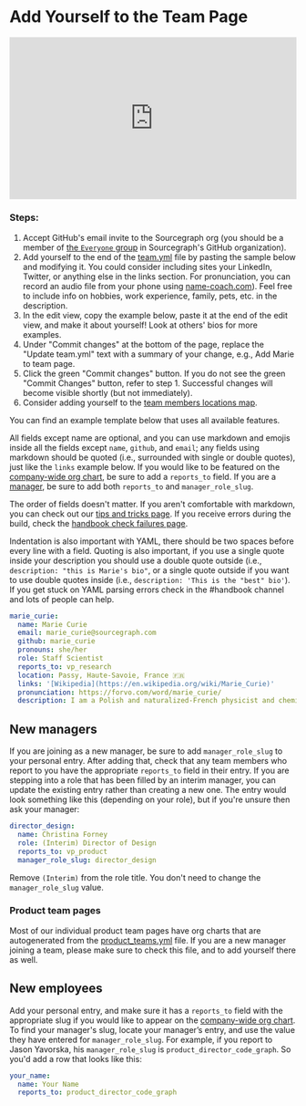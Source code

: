 # Add Yourself to the Team Page

<div style="position: relative; padding-bottom: 56.25%; height: 0;"><iframe src="https://www.loom.com/embed/2db66c65566e453180078e13c55b0854" frameborder="0" webkitallowfullscreen mozallowfullscreen allowfullscreen style="position: absolute; top: 0; left: 0; width: 100%; height: 100%;"></iframe></div>

### Steps:

1. Accept GitHub's email invite to the Sourcegraph org (you should be a member of [the `Everyone` group](https://github.com/orgs/sourcegraph/teams/everyone) in Sourcegraph's GitHub organization).
1. Add yourself to the end of the [team.yml](https://github.com/sourcegraph/handbook/blob/main/data/team.yml) file by pasting the sample below and modifying it. You could consider including sites your LinkedIn, Twitter, or anything else in the links section. For pronunciation, you can record an audio file from your phone using [name-coach.com](https://www.name-coach.com/)). Feel free to include info on hobbies, work experience, family, pets, etc. in the description.
1. In the edit view, copy the example below, paste it at the end of the edit view, and make it about yourself! Look at others' bios for more examples.
1. Under "Commit changes" at the bottom of the page, replace the "Update team.yml" text with a summary of your change, e.g., Add Marie to team page.
1. Click the green "Commit changes" button. If you do not see the green "Commit Changes" button, refer to step 1. Successful changes will become visible shortly (but not immediately).
1. Consider adding yourself to the [team members locations map](../../team/locations.md).

You can find an example template below that uses all available features.

All fields except name are optional, and you can use markdown and emojis inside all the fields except `name`, `github`, and `email`; any fields using markdown should be quoted (i.e., surrounded with single or double quotes), just like the `links` example below. If you would like to be featured on the [company-wide org chart](../../team/org_chart.md), be sure to add a `reports_to` field. If you are a [manager](#new-managers), be sure to add both `reports_to` and `manager_role_slug`.

The order of fields doesn't matter. If you aren't comfortable with markdown, you can check out our [tips and tricks page](markdown-resources.md). If you receive errors during the build, check the [handbook check failures page](handbook-check-failures.md).

Indentation is also important with YAML, there should be two spaces before every line with a field. Quoting is also important, if you use a single quote inside your description you should use a double quote outside (i.e., `description: "this is Marie's bio"`, or a single quote outside if you want to use double quotes inside (i.e., `description: 'This is the "best" bio'`). If you get stuck on YAML parsing errors check in the #handbook channel and lots of people can help.

```yaml
marie_curie:
  name: Marie Curie
  email: marie_curie@sourcegraph.com
  github: marie_curie
  pronouns: she/her
  role: Staff Scientist
  reports_to: vp_research
  location: Passy, Haute-Savoie, France 🇫🇷
  links: '[Wikipedia](https://en.wikipedia.org/wiki/Marie_Curie)'
  pronunciation: https://forvo.com/word/marie_curie/
  description: I am a Polish and naturalized-French physicist and chemist who conducted pioneering research on radioactivity. I was the first woman to win a Nobel Prize, the first person and the only woman to win the Nobel Prize twice, and the only person to win the Nobel Prize in two scientific fields. My husband, Pierre Curie, was a co-winner on her first Nobel Prize, making us the first ever married couple to win the Nobel Prize and launching the Curie family legacy of five Nobel Prizes. I was, in 1906, the first woman to become a professor at the University of Paris.
```

## New managers

If you are joining as a new manager, be sure to add `manager_role_slug` to your personal entry. After adding that, check that any team members who report to you have the appropriate `reports_to` field in their entry. If you are stepping into a role that has been filled by an interim manager, you can update the existing entry rather than creating a new one. The entry would look something like this (depending on your role), but if you're unsure then ask your manager:

```yaml
director_design:
  name: Christina Forney
  role: (Interim) Director of Design
  reports_to: vp_product
  manager_role_slug: director_design
```

Remove `(Interim)` from the role title. You don't need to change the `manager_role_slug` value.

### Product team pages

Most of our individual product team pages have org charts that are autogenerated from the [product_teams.yml](https://github.com/sourcegraph/handbook/blob/main/data/product_teams.yml) file. If you are a new manager joining a team, please make sure to check this file, and to add yourself there as well.

## New employees

Add your personal entry, and make sure it has a `reports_to` field with the appropriate slug if you would like to appear on the [company-wide org chart](../../team/org_chart.md). To find your manager's slug, locate your manager’s entry, and use the value they have entered for `manager_role_slug`. For example, if you report to Jason Yavorska, his `manager_role_slug` is `product_director_code_graph`. So you'd add a row that looks like this:

```yaml
your_name:
  name: Your Name
  reports_to: product_director_code_graph
```
